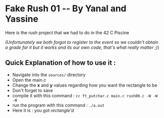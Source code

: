 # Fake Rush 01 -- By Yanal and Yassine
Here is the rush project that we had to do in the 42 C Piscine

*(Unfortunately we both forgot to register to the event so we couldn't obtain a grade for it but it works and its our own code, that's what really matter ;)*)

## Quick Explanation of how to use it : 
- Navigate into the `sources/` directory
- Open the main.c
- Change the **x** and **y** values regarding how you want the rectangle to be
- Don't forget to save
- compile it with this command : `cc ft_putchar.c main.c rush00.c -W -W -W`
- run the program with this command : `./a.out`
- Here it is : you got _rectangle'd_
